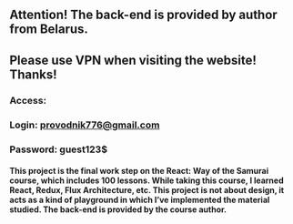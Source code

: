 ## Attention! The back-end is provided by author from Belarus. 
## Please use VPN when visiting the website! Thanks!

### Access:

### Login: provodnik776@gmail.com 
### Password: guest123$


#### This project is the final work step on the React: Way of the Samurai course, which includes 100 lessons. While taking this course, I learned React, Redux, Flux Architecture, etc. This project is not about design, it acts as a kind of playground in which I’ve implemented the material studied. The back-end is provided by the course author.
